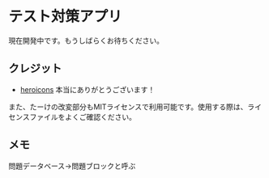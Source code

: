 # テスト対策アプリ
現在開発中です。もうしばらくお待ちください。

## クレジット
- [heroicons](https://heroicons.com/)
本当にありがとうございます！

また、たーけの改変部分もMITライセンスで利用可能です。使用する際は、ライセンスファイルをよくご確認ください。

## メモ
問題データベース→問題ブロックと呼ぶ
